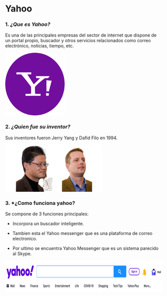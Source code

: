 # Yahoo

### 1. *¿Que es Yahoo?*

Es una de las principales empresas del sector de internet que dispone de un portal propio, buscador y otros servicios relacionados como correo electrónico, noticias, tiempo, etc.

<img src="https://github.com/Nahuel-00/SMX2-M8UF1A1-HistoriaWeb-1994-Yahoo-NahuelChristianLund/blob/main/logo.png" alt="Logo" width="190" height="200" />



### 2. *¿Quien fue su inventor?*

Sus inventores fueron Jerry Yang y Dafid Filo en 1994.


<img src="https://github.com/Nahuel-00/SMX2-M8UF1A1-HistoriaWeb-1994-Yahoo-NahuelChristianLund/blob/main/Creadores.png" alt="Logo" width="310" height="150" />



### 3. *¿Como funciona yahoo?

Se compone de 3 funciones principales:

- Incorpora un buscador inteligente.

- Tambien esta el Yahoo messenger que es una plataforma de correo electronico.

- Por ultimo se encuentra Yahoo Messenger que es un sistema parecido al Skype.


<img src="https://github.com/Nahuel-00/SMX2-M8UF1A1-HistoriaWeb-1994-Yahoo-NahuelChristianLund/blob/main/Barra%20de%20busqueda.png" alt="Logo" width="800" height="100" />

